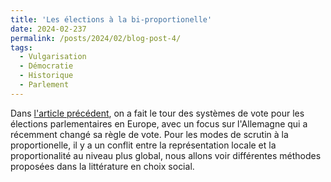 ```yaml
---
title: 'Les élections à la bi-proportionelle'
date: 2024-02-237
permalink: /posts/2024/02/blog-post-4/
tags:
  - Vulgarisation
  - Démocratie
  - Historique
  - Parlement
---
```


Dans [l'article précédent](https://matthieuhervouin.github.io/posts/2024/01/blog-post-3/), on a fait le tour des systèmes de vote pour les élections parlementaires en Europe, avec un focus sur l'Allemagne qui a récemment changé sa règle de vote. Pour les modes de scrutin à la proportionelle, il y a un conflit entre la représentation locale et la proportionalité au niveau plus global, nous allons voir différentes méthodes proposées dans la littérature en choix social.